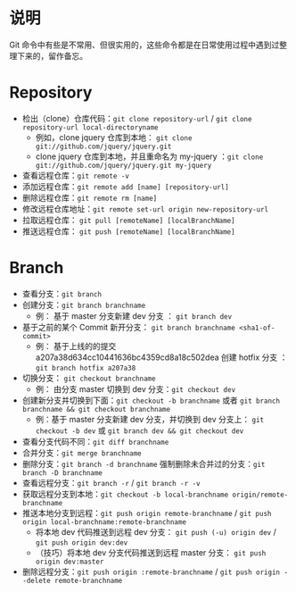 说明
=======
Git 命令中有些是不常用、但很实用的，这些命令都是在日常使用过程中遇到过整理下来的，留作备忘。

# Repository

- 检出（clone）仓库代码：`git clone repository-url` / `git clone repository-url local-directoryname`
	+ 例如，clone jquery 仓库到本地： `git clone git://github.com/jquery/jquery.git`
	+ clone jquery 仓库到本地，并且重命名为 my-jquery ：`git clone git://github.com/jquery/jquery.git my-jquery`
- 查看远程仓库：`git remote -v`
- 添加远程仓库：`git remote add [name] [repository-url]`
- 删除远程仓库：`git remote rm [name]`
- 修改远程仓库地址：`git remote set-url origin new-repository-url`
- 拉取远程仓库： `git pull [remoteName] [localBranchName]`
- 推送远程仓库： `git push [remoteName] [localBranchName]`

# Branch

- 查看分支：`git branch`
- 创建分支：`git branch branchname` 
	+ 例： 基于 master 分支新建 dev 分支 ： `git branch dev`
- 基于之前的某个 Commit 新开分支： `git branch branchname <sha1-of-commit>` 
	+ 例： 基于上线的的提交 a207a38d634cc10441636bc4359cd8a18c502dea 创建 hotfix 分支 ： `git branch hotfix a207a38`
- 切换分支： `git checkout branchname`
	+ 例： 由分支 master 切换到 dev 分支：`git checkout dev`
- 创建新分支并切换到下面：`git checkout -b branchname`  或者 `git branch branchname && git checkout branchname`
	+ 例：基于 master 分支新建 dev 分支，并切换到 dev 分支上： `git checkout -b dev` 或 `git branch dev && git checkout dev ` 
- 查看分支代码不同：`git diff branchname`
- 合并分支：`git merge branchname`
- 删除分支：`git branch -d branchname` 强制删除未合并过的分支：`git branch -D branchname`
- 查看远程分支：`git branch -r` / `git branch -r -v`
- 获取远程分支到本地：`git checkout -b local-branchname origin/remote-branchname`
- 推送本地分支到远程：`git push origin remote-branchname` / `git push origin local-branchname:remote-branchname`
	+ 将本地 dev 代码推送到远程 dev 分支： `git push (-u) origin dev` / `git push origin dev:dev`
	+ （技巧）将本地 dev 分支代码推送到远程 master 分支： `git push origin dev:master`
- 删除远程分支：`git push origin :remote-branchname` / `git push origin --delete remote-branchname`